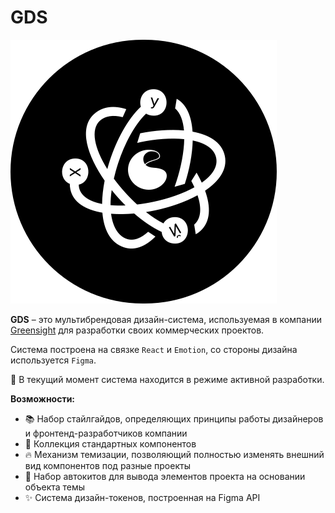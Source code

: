 # GDS

![Логотип GDS](public/images/logo/logo.svg)

**GDS** – это мультибрендовая дизайн-система, используемая в компании [Greensight](https://greensight.pro/) для разработки своих коммерческих проектов.

Система построена на связке `React` и `Emotion`, со стороны дизайна используется `Figma`.

🚧 В текущий момент система находится в режиме активной разработки.

**Возможности:**

-   📚 Набор стайлгайдов, определяющих принципы работы дизайнеров и фронтенд-разработчиков компании
-   🧱 Коллекция стандартных компонентов
-   🔥 Механизм темизации, позволяющий полностью изменять внешний вид компонентов под разные проекты
-   🤖 Набор автокитов для вывода элементов проекта на основании объекта темы
-   ✨ Система дизайн-токенов, построенная на Figma API
